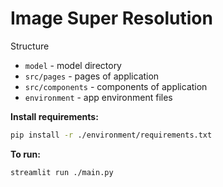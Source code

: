 
# Image Super Resolution

Structure

- `model` - model directory
- `src/pages` - pages of application
- `src/components` - components of application
- `environment` - app environment files

**Install requirements:**

```bash
pip install -r ./environment/requirements.txt
```

**To run:**

```bash
streamlit run ./main.py
```
